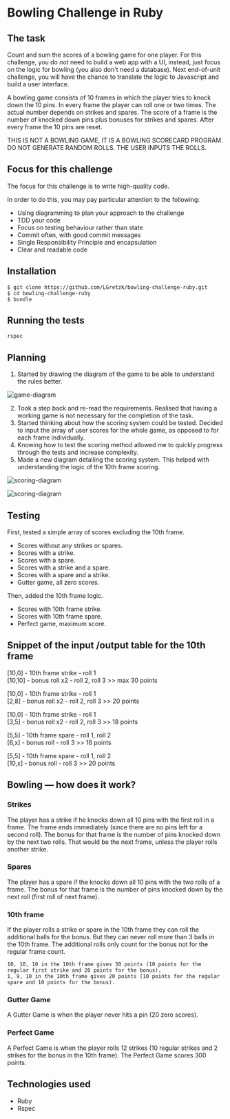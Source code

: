 Bowling Challenge in Ruby
=================

## The task
Count and sum the scores of a bowling game for one player. For this challenge, you do _not_ need to build a web app with a UI, instead, just focus on the logic for bowling (you also don't need a database). Next end-of-unit challenge, you will have the chance to translate the logic to Javascript and build a user interface.

A bowling game consists of 10 frames in which the player tries to knock down the 10 pins. In every frame the player can roll one or two times. The actual number depends on strikes and spares. The score of a frame is the number of knocked down pins plus bonuses for strikes and spares. After every frame the 10 pins are reset.

THIS IS NOT A BOWLING GAME, IT IS A BOWLING SCORECARD PROGRAM. DO NOT GENERATE RANDOM ROLLS. THE USER INPUTS THE ROLLS.

## Focus for this challenge
The focus for this challenge is to write high-quality code.

In order to do this, you may pay particular attention to the following:
* Using diagramming to plan your approach to the challenge
* TDD your code
* Focus on testing behaviour rather than state
* Commit often, with good commit messages
* Single Responsibility Principle and encapsulation
* Clear and readable code

## Installation
```
$ git clone https://github.com/LGretzk/bowling-challenge-ruby.git
$ cd bowling-challenge-ruby
$ bundle
```

## Running the tests
```
rspec
```

## Planning
1. Started by drawing the diagram of the game to be able to understand the rules better.

![game-diagram](https://dl.dropboxusercontent.com/s/iqwmrc8jr60tv5r/diagram%20-%20game.png?dl=0)

2. Took a step back and re-read the requirements. Realised that having a working game is not necessary for the completion of the task.
3. Started thinking about how the scoring system could be tested. Decided to input the array of user scores for the whole game, as opposed to for each frame individually.
4. Knowing how to test the scoring method allowed me to quickly progress through the tests and increase complexity. 
5. Made a new diagram detailing the scoring system. This helped with understanding the logic of the 10th frame scoring.

![scoring-diagram]()

![scoring-diagram]()

## Testing
First, tested a simple array of scores excluding the 10th frame.
- Scores without any strikes or spares.
- Scores with a strike.
- Scores with a spare.
- Scores with a strike and a spare.
- Scores with a spare and a strike.
- Gutter game, all zero scores.

Then, added the 10th frame logic.
- Scores with 10th frame strike.
- Scores with 10th frame spare.
- Perfect game, maximum score.

## Snippet of the input /output table for the 10th frame

[10,0] - 10th frame strike - roll 1  
[10,10] - bonus roll x2 - roll 2, roll 3 >> max 30 points  

[10,0] - 10th frame strike - roll 1  
[2,8] - bonus roll x2 - roll 2, roll 3 >> 20 points

[10,0] - 10th frame strike - roll 1  
[3,5] - bonus roll x2 - roll 2, roll 3 >> 18 points

[5,5] - 10th frame spare - roll 1, roll 2  
[6,x] - bonus roll - roll 3 >> 16 points

[5,5] - 10th frame spare - roll 1, roll 2  
[10,x] - bonus roll - roll 3 >> 20 points


## Bowling — how does it work?

### Strikes

The player has a strike if he knocks down all 10 pins with the first roll in a frame. The frame ends immediately (since there are no pins left for a second roll). The bonus for that frame is the number of pins knocked down by the next two rolls. That would be the next frame, unless the player rolls another strike.

### Spares

The player has a spare if the knocks down all 10 pins with the two rolls of a frame. The bonus for that frame is the number of pins knocked down by the next roll (first roll of next frame).

### 10th frame

If the player rolls a strike or spare in the 10th frame they can roll the additional balls for the bonus. But they can never roll more than 3 balls in the 10th frame. The additional rolls only count for the bonus not for the regular frame count.

    10, 10, 10 in the 10th frame gives 30 points (10 points for the regular first strike and 20 points for the bonus).
    1, 9, 10 in the 10th frame gives 20 points (10 points for the regular spare and 10 points for the bonus).

### Gutter Game

A Gutter Game is when the player never hits a pin (20 zero scores).

### Perfect Game

A Perfect Game is when the player rolls 12 strikes (10 regular strikes and 2 strikes for the bonus in the 10th frame). The Perfect Game scores 300 points.

## Technologies used
* Ruby
* Rspec
